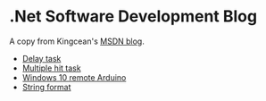 # .Net Software Development Blog

A copy from Kingcean's [MSDN blog](http://blogs.msdn.com/b/kingcean/).

- [Delay task](2016/03/20/delay-task.md)
- [Multiple hit task](2016/03/21/multiple-hit-task.md)
- [Windows 10 remote Arduino](2016/04/02/windows-remote-arduino.md)
- [String format](2016/04/06/string-format.md)
